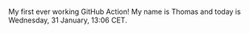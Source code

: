 My first ever working GitHub Action!
My name is Thomas and today is Wednesday, 31 January, 13:06 CET. 
